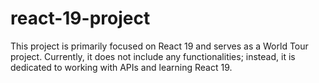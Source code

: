 # react-19-project
This project is primarily focused on React 19 and serves as a World Tour project. Currently, it does not include any functionalities; instead, it is dedicated to working with APIs and learning React 19.
